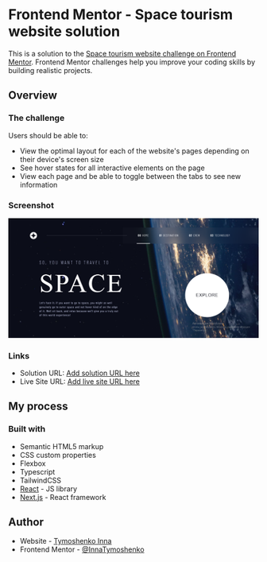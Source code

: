 # Frontend Mentor - Space tourism website solution

This is a solution to the [Space tourism website challenge on Frontend Mentor](https://www.frontendmentor.io/challenges/space-tourism-multipage-website-gRWj1URZ3). Frontend Mentor challenges help you improve your coding skills by building realistic projects.

## Overview

### The challenge

Users should be able to:

- View the optimal layout for each of the website's pages depending on their device's screen size
- See hover states for all interactive elements on the page
- View each page and be able to toggle between the tabs to see new information

### Screenshot

![](./screenshot.jpg)

### Links

- Solution URL: [Add solution URL here](https://github.com/InnaTymoshenko/space-tourism)
- Live Site URL: [Add live site URL here](https://space-tourism-virid-chi.vercel.app/)

## My process

### Built with

- Semantic HTML5 markup
- CSS custom properties
- Flexbox
- Typescript
- TailwindCSS
- [React](https://reactjs.org/) - JS library
- [Next.js](https://nextjs.org/) - React framework

## Author

- Website - [Tymoshenko Inna](https://itymoshenko.vercel.app/)
- Frontend Mentor - [@InnaTymoshenko](https://www.frontendmentor.io/profile/InnaTymoshenko)
